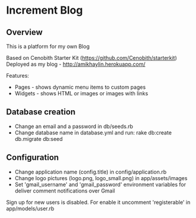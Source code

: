 Increment Blog
==============

## Overview

This is a platform for my own Blog

Based on Cenobith Starter Kit (https://github.com/Cenobith/starterkit)
Deployed as my blog - http://amikhaylin.herokuapp.com/

Features:

* Pages - shows dynamic menu items to custom pages
* Widgets - shows HTML or images or images with links

## Database creation

* Change an email and a password in db/seeds.rb
* Change database name in database.yml and run: rake db:create db.migrate db:seed

## Configuration

* Change application name (config.title) in config/application.rb 
* Change logo pictures (logo.png, logo_small.png) in app/assets/images
* Set 'gmail_username' and 'gmail_password' environment variables for deliver comment notifications over Gmail

Sign up for new users is disabled. For enable it uncomment 'registerable' in app/models/user.rb 




